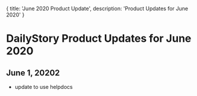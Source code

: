 {
	title: 'June 2020 Product Update',
	description: 'Product Updates for June 2020'
}
# DailyStory Product Updates for June 2020
## June 1, 20202
* update to use helpdocs
